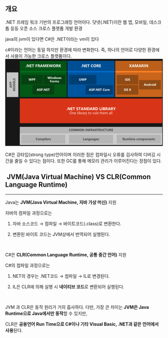 ##  개요

.NET 프레임 워크 기반의 프로그래밍 언어이다.
닷넷(.NET)이란 웹 앱, 모바일, 데스크톱 등등 오픈 소스 크로스 플랫폼 개발 환경

java의 jvm이 있다면 C#은 .NET이라는 vm이 있다


c#이라는 언어는 동일 하지만 환경에 따라 변화한다.
즉, 하나의 언어로 다양한 환경에서 사용이 가능한 크로스 플랫폼이다.
![](img/Pasted%20image%2020240626120009.png)


C#은 강타입(strong type)언어이며 이러한 점은 컴파일시 오류를 검사하여 디버깅 시간을 줄일 수 있다는 점이다.
또한 GC를 통해 메모리 관리가 이루어진다는 장점이 있다.



##  JVM(Java Virtual Machine) VS CLR(Common Language Runtime)
---

Java는 **JVM(Java Virtual Machine, 자바 가상 머신)** 지원

자바의 컴파일 과정으로는

1. 자바 소스코드 → 컴파일 → 바이트코드(.class)로 변환한다.

2. 변환된 바이트 코드는 JVM상에서 번역되어 실행된다.

​

C#은 **CLR(Common Language Runtime, 공통 중간 언어)** 지원

C#의 컴파일 과정으로는

1. NET의 경우는 .NET코드 → 컴파일 → IL로 변경된다.

2. IL은 CLR에 의해 실행 시 **네이티브 코드**로 변환되어 실행된다.

​

JVM 과 CLR은 동작 원리가 거의 흡사하다. 다만, 가장 큰 차이는 **JVM은 Java Runtime으로 Java에서만 동작**할 수 있지만,

CLR은 **공용언어 Run Time으로 C#이나 기타 Visual Basic, .NET과 같은 언어에서 사용**된다.
